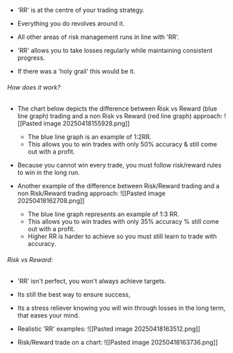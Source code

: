 
- 'RR' is at the centre of your trading strategy.

- Everything you do revolves around it.

- All other areas of risk management runs in line with 'RR'.

- 'RR' allows you to take losses regularly while maintaining consistent progress.

- If there was a 'holy grail' this would be it.

###### How does it work?

- The chart below depicts the difference between Risk vs Reward (blue line graph) trading and a non Risk vs Reward (red line graph) approach:
	![[Pasted image 20250418155928.png]]
	- The blue line graph is an example of 1:2RR.
	- This allows you to win trades with only 50% accuracy & still come out with a profit.

- Because you cannot win every trade, you must follow risk/reward rules to win in the long run.

- Another example of the difference between Risk/Reward trading and a non Risk/Reward trading approach:
	![[Pasted image 20250418162708.png]]
	- The blue line graph represents an example of 1:3 RR.
	- This allows you to win trades with only 35% accuracy % still come out with a profit.
	- Higher RR is harder to achieve so you must still learn to trade with accuracy.

###### Risk vs Reward:

- 'RR' isn't perfect, you won't always achieve targets.

- Its still the best way to ensure success,

- Its a stress reliever knowing you will win through losses in the long term, that eases your mind.

- Realistic 'RR' examples:
	![[Pasted image 20250418163512.png]]

- Risk/Reward trade on a chart:
	![[Pasted image 20250418163736.png]]